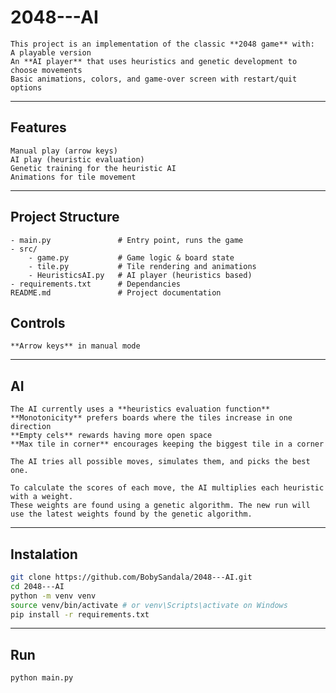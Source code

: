 # 2048---AI
    This project is an implementation of the classic **2048 game** with:
    A playable version
    An **AI player** that uses heuristics and genetic development to choose movements
    Basic animations, colors, and game-over screen with restart/quit options

---

## Features
    Manual play (arrow keys)
    AI play (heuristic evaluation)
    Genetic training for the heuristic AI
    Animations for tile movement

---

## Project Structure

    - main.py               # Entry point, runs the game
    - src/
        - game.py           # Game logic & board state
        - tile.py           # Tile rendering and animations
        - HeuristicsAI.py   # AI player (heuristics based)
    - requirements.txt      # Dependancies
    README.md               # Project documentation

## Controls
    **Arrow keys** in manual mode

---

## AI
    The AI currently uses a **heuristics evaluation function**
    **Monotonicity** prefers boards where the tiles increase in one direction
    **Empty cels** rewards having more open space
    **Max tile in corner** encourages keeping the biggest tile in a corner

    The AI tries all possible moves, simulates them, and picks the best one.

    To calculate the scores of each move, the AI multiplies each heuristic with a weight.
    These weights are found using a genetic algorithm. The new run will use the latest weights found by the genetic algorithm.

---

## Instalation

```bash
git clone https://github.com/BobySandala/2048---AI.git
cd 2048---AI
python -m venv venv
source venv/bin/activate # or venv\Scripts\activate on Windows
pip install -r requirements.txt
```

---

## Run
```bash
python main.py
```

